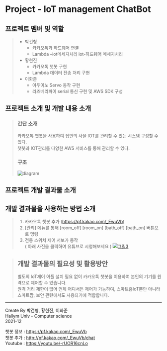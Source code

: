 # Project - IoT management ChatBot
    
## 프로젝트 멤버 및 역할
>* 박건형
>   * 카카오톡과 하드웨어 연결
>   * Lambda –iot메세지처리  iot-하드웨어 메세지처리
>* 황현진
>   * 카카오톡 챗봇 구현
>   * Lambda 데이터 전송 처리 구현
>* 이화준
>   * 아두이노 Servo 동작 구현
>   * 라즈베리파이 serial 통신 구현 및 AWS SDK 구성
## 프로젝트 소개 및 개발 내용 소개
> ### 간단 소개
> 카카오톡 챗봇을 사용하여 집안의 사물 IOT를 관리할 수 있는 시스템 구성할 수 있다.     
> 챗봇과 IOT관리를 다양한 AWS 서비스를 통해 관리할 수 있다.          
> ### 구조
> ![diagram](https://user-images.githubusercontent.com/13642330/144626272-92f1fdc3-9560-4318-9508-6a106e8f0996.png)

## 프로젝트 개발 결과물 소개


## 개발 결과물을 사용하는 방법 소개
> 1. 카카오톡 챗봇 추가 (https://pf.kakao.com/_EwuVb)
> 2. [관리] 메뉴를 통해 [room_off] [room_on] [bath_off] [bath_on] 버튼으로 명령
> 3. 전등 스위치 제어 서보가 동작    
> ( 아래 사진을 클릭하여 유튜브로 시청해보세요 )
> [![그림3](https://user-images.githubusercontent.com/13642330/144628157-900b3104-cff2-4e6a-b116-64c235200d2b.png)](https://youtu.be/-rUOR16cnLo)


> ## 개발 결과물의 필요성 및 활용방안     
> 별도의 IoT제어 어플 설치 필요 없이 카카오톡 챗봇을 이용하여 본인의 기기를 원격으로 제어할 수 있습니다.        
> 원격 거리 제한이 없어 언제 어디서든 제어가 가능하여, 스마트홈IoT뿐만 아니라 스마트팜, 보안 관련에서도 사용되기에 적합합니다.

***

Create By 박건형, 황현진, 이화준    
Hallym Univ - Computer science      
2021-12     

챗봇 정보 : https://pf.kakao.com/_EwuVb    
챗봇 추가 : http://pf.kakao.com/_EwuVb/chat    
Youtube : https://youtu.be/-rUOR16cnLo     

